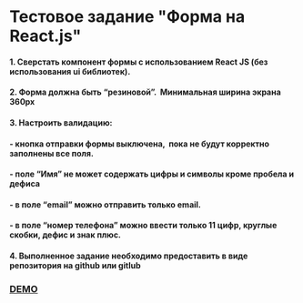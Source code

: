 # Тестовое задание "Форма на React.js" 

#### 1. Сверстать компонент формы с использованием React JS (без использования ui библиотек).
#### 2. Форма должна быть “резиновой”.  Минимальная ширина экрана 360px
#### 3. Настроить валидацию:  
#### - кнопка отправки формы выключена,  пока не будут корректно заполнены все поля. 
#### - поле “Имя” не может содержать цифры и символы кроме пробела и дефиса
#### - в поле “email” можно отправить только email.
#### - в поле “номер телефона” можно ввести только 11 цифр, круглые скобки, дефис и знак плюс.

#### 4. Выполненное задание необходимо предоставить в виде репозитория на github или gitlub

[<h3> DEMO </h3>](https://form-react-js.vercel.app/)
